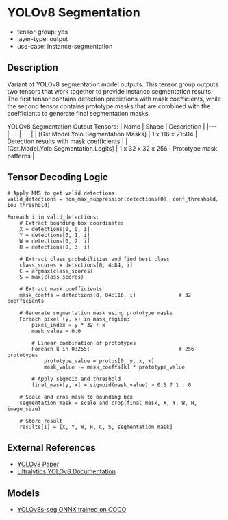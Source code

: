 # YOLOv8 Segmentation

- tensor-group: yes
- layer-type: output
- use-case: instance-segmentation

## Description

Variant of YOLOv8 segmentation model outputs. This tensor group outputs two tensors 
that work together to provide instance segmentation results. The first tensor contains
detection predictions with mask coefficients, while the second tensor contains prototype
masks that are combined with the coefficients to generate final segmentation masks.

YOLOv8 Segmentation Output Tensors:
| Name                    | Shape                    | Description |
|---                     |---                       |---          |
| [Gst.Model.Yolo.Segmentation.Masks] | 1 x 116 x 21504         | Detection results with mask coefficients |
| [Gst.Model.Yolo.Segmentation.Logits]      | 1 x 32 x 32 x 256       | Prototype mask patterns |

## Tensor Decoding Logic

```
# Apply NMS to get valid detections
valid_detections = non_max_suppression(detections[0], conf_threshold, iou_threshold)

Foreach i in valid_detections:
    # Extract bounding box coordinates
    X = detections[0, 0, i]
    Y = detections[0, 1, i] 
    W = detections[0, 2, i]
    H = detections[0, 3, i]
    
    # Extract class probabilities and find best class
    class_scores = detections[0, 4:84, i]
    C = argmax(class_scores)
    S = max(class_scores)
    
    # Extract mask coefficients
    mask_coeffs = detections[0, 84:116, i]              # 32 coefficients
    
    # Generate segmentation mask using prototype masks
    Foreach pixel (y, x) in mask_region:
        pixel_index = y * 32 + x
        mask_value = 0.0
        
        # Linear combination of prototypes
        Foreach k in 0:255:                             # 256 prototypes
            prototype_value = protos[0, y, x, k]
            mask_value += mask_coeffs[k] * prototype_value
        
        # Apply sigmoid and threshold
        final_mask[y, x] = sigmoid(mask_value) > 0.5 ? 1 : 0
    
    # Scale and crop mask to bounding box
    segmentation_mask = scale_and_crop(final_mask, X, Y, W, H, image_size)
    
    # Store result
    results[i] = [X, Y, W, H, C, S, segmentation_mask]
```

## External References

* [YOLOv8 Paper](https://arxiv.org/abs/2305.09972)
* [Ultralytics YOLOv8 Documentation](https://docs.ultralytics.com/models/yolov8/)

## Models

* [YOLOv8s-seg ONNX trained on COCO](https://gitlab.collabora.com/gstreamer/onnx-models/-/blob/master/models/yolov8s-seg.onnx)


[detections]: /tensors/yolov8-segmentation-out-detections.md
[protos]: /tensors/yolov8-segmentation-out-protos.md
